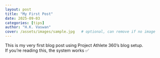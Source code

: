```yaml
---
layout: post
title: "My First Post"
date: 2025-09-03
categories: [tips]
author: "H.K. Vaswan"
cover: /assets/images/sample.jpg   # optional, can remove if no image
---
```


This is my very first blog post using Project Athlete 360’s blog setup.  
If you’re reading this, the system works ✅

